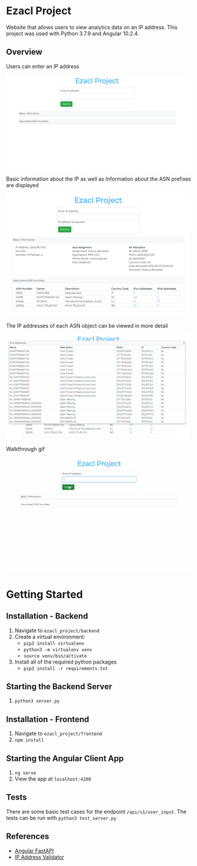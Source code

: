 # Ezacl Project
Website that allows users to view analytics data on an IP address. This project was used with Python 3.7.9 and Angular 10.2.4.

## Overview

Users can enter an IP address

<img src="images/main_page.png" width=500>

Basic information about the IP as well as Information about the ASN prefixes are displayed

<img src="images/main_page2.png" width=500>

The IP addresses of each ASN object can be viewed in more detail

<img src="images/main_page3.png" width=500>

Walkthrough gif

<img src="images/demo.gif" width=600>

# Getting Started
## Installation - Backend
1. Navigate to `ezacl_project/backend`
2. Create a virtual environment:
    - `pip3 install virtualenv`
    - `python3 -m virtualenv venv`
    - `source venv/bin/activate`
3. Install all of the required python packages 
    - `pip3 install -r requirements.txt`

## Starting the Backend Server 
1. `python3 server.py`

## Installation - Frontend
1. Navigate to `ezacl_project/frontend`
2. `npm install`

## Starting the Angular Client App
1. `ng serve`
2. View the app at `localhost:4200`

## Tests
There are some basic test cases for the endpoint `/api/v1/user_input`. The tests can be run with `python3 test_server.py`

## References
- [Angular FastAPI](https://github.com/bubthegreat/cookiecutter-angular-fastapi)
- [IP Address Validator](http://jsfiddle.net/DanielD/8S4nq/)